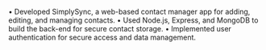 • Developed SimplySync, a web-based contact manager app for adding, editing, and managing contacts.
• Used Node.js, Express, and MongoDB to build the back-end for secure contact storage.
• Implemented user authentication for secure access and data management.
